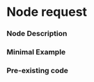 # Node request

<!-- Please fill out the fields below the best you can -->
### Node Description
<!-- Insert Description of your desired Node here -->
<!-- This includes node inputs, outputs and options -->

### Minimal Example
<!-- Provide minimal example of the problem your node might solve-->

### Pre-existing code
<!-- Is this node something you implemented in your project? If that is the case let us know and add the code below -->
